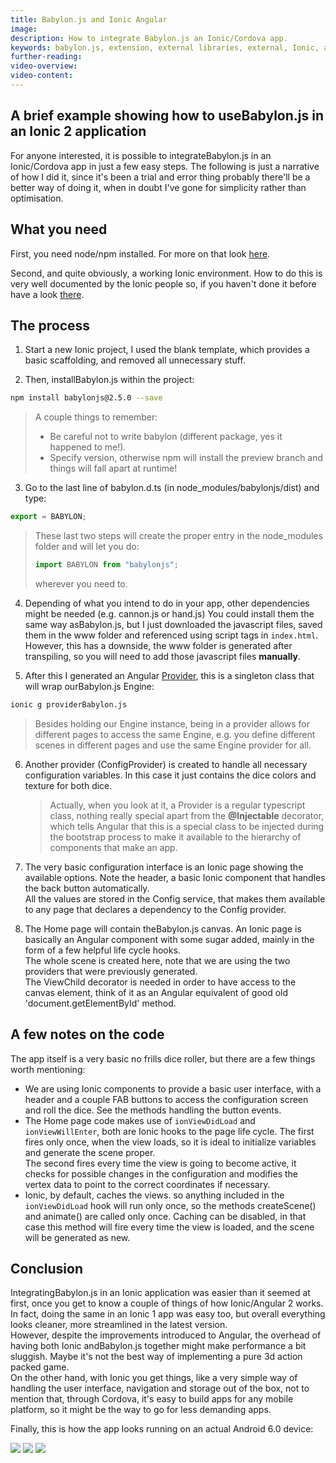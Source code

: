 ```yaml
---
title: Babylon.js and Ionic Angular
image:
description: How to integrate Babylon.js an Ionic/Cordova app.
keywords: babylon.js, extension, external libraries, external, Ionic, angular, cordovee
further-reading:
video-overview:
video-content:
---
```


## A brief example showing how to useBabylon.js in an Ionic 2 application

For anyone interested, it is possible to integrateBabylon.js in an Ionic/Cordova app in just a few easy steps. The following is just a narrative of how I did it, since it's been a trial and error thing probably there'll be a better way of doing it, when in doubt I've gone for simplicity rather than optimisation.

## What you need

First, you need node/npm installed. For more on that look [here](https://nodejs.org/en/).

Second, and quite obviously, a working Ionic environment. How to do this is very well documented by the Ionic people so, if you haven't done it before have a look [there](https://ionicframework.com/docs/intro/tutorial/).

## The process

1. Start a new Ionic project, I used the blank template, which provides a basic scaffolding, and removed all unnecessary stuff.

2. Then, installBabylon.js within the project:

```bash
npm install babylonjs@2.5.0 --save
```

> A couple things to remember:
>
> - Be careful not to write babylon (different package, yes it happened to me!).
> - Specify version, otherwise npm will install the preview branch and things will fall apart at runtime!

3. Go to the last line of babylon.d.ts (in node_modules/babylonjs/dist) and type:

```typescript
export = BABYLON;
```

> These last two steps will create the proper entry in the node_modules folder and will let you do:
>
> ```typescript
> import BABYLON from "babylonjs";
> ```
>
> wherever you need to.

4. Depending of what you intend to do in your app, other dependencies might be needed (e.g. cannon.js or hand.js)
   You could install them the same way asBabylon.js, but I just downloaded the javascript files, saved them in the www folder and referenced using script tags in `index.html`. However, this has a downside, the www folder is generated after transpiling, so you will need to add those javascript files **manually**.

5. After this I generated an Angular [Provider](https://docs.angularjs.org/guide/providers), this is a singleton class that will wrap ourBabylon.js Engine:

```bash
ionic g providerBabylon.js
```

> Besides holding our Engine instance, being in a provider allows for different pages to access the same Engine, e.g. you define different scenes in different pages and use the same Engine provider for all.

6. Another provider (ConfigProvider) is created to handle all necessary configuration variables. In this case it just contains the dice colors and texture for both dice.

   > Actually, when you look at it, a Provider is a regular typescript class, nothing really special apart from the **@Injectable** decorator, which tells Angular that this is a special class to be injected during the bootstrap process to make it available to the hierarchy of components that make an app.

7. The very basic configuration interface is an Ionic page showing the available options. Note the header, a basic Ionic component that handles the back button automatically.  
   All the values are stored in the Config service, that makes them available to any page that declares a dependency to the Config provider.

8. The Home page will contain theBabylon.js canvas. An Ionic page is basically an Angular component with some sugar added, mainly in the form of a few helpful life cycle hooks.  
   The whole scene is created here, note that we are using the two providers that were previously generated.  
   The ViewChild decorator is needed in order to have access to the canvas element, think of it as an Angular equivalent of good old 'document.getElementById' method.

## A few notes on the code

The app itself is a very basic no frills dice roller, but there are a few things worth mentioning:

- We are using Ionic components to provide a basic user interface, with a header and a couple FAB buttons to access the configuration screen and roll the dice. See the methods handling the button events.
- The Home page code makes use of `ionViewDidLoad` and `ionViewWillEnter`, both are Ionic hooks to the page life cycle. The first fires only once, when the view loads, so it is ideal to initialize variables and generate the scene proper.  
  The second fires every time the view is going to become active, it checks for possible changes in the configuration and modifies the vertex data to point to the correct coordinates if necessary.
- Ionic, by default, caches the views. so anything included in the `ionViewDidLoad` hook will run only once, so the methods createScene() and animate() are called only once. Caching can be disabled, in that case this method will fire every time the view is loaded, and the scene will be generated as new.

## Conclusion

IntegratingBabylon.js in an Ionic application was easier than it seemed at first, once you get to know a couple of things of how Ionic/Angular 2 works. In fact, doing the same in an Ionic 1 app was easy too, but overall everything looks cleaner, more streamlined in the latest version.  
However, despite the improvements introduced to Angular, the overhead of having both Ionic andBabylon.js together might make performance a bit sluggish. Maybe it's not the best way of implementing a pure 3d action packed game.  
On the other hand, with Ionic you get things, like a very simple way of handling the user interface, navigation and storage out of the box, not to mention that, through Cordova, it's easy to build apps for any mobile platform, so it might be the way to go for less demanding apps.

Finally, this is how the app looks running on an actual Android 6.0 device:

![](/img/how_to/ionic-angular/screenshot1.jpg)
![](/img/how_to/ionic-angular/screenshot2.jpg)
![](/img/how_to/ionic-angular/screenshot3.jpg)
